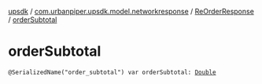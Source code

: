 [upsdk](../../index.md) / [com.urbanpiper.upsdk.model.networkresponse](../index.md) / [ReOrderResponse](index.md) / [orderSubtotal](./order-subtotal.md)

# orderSubtotal

`@SerializedName("order_subtotal") var orderSubtotal: `[`Double`](https://kotlinlang.org/api/latest/jvm/stdlib/kotlin/-double/index.html)